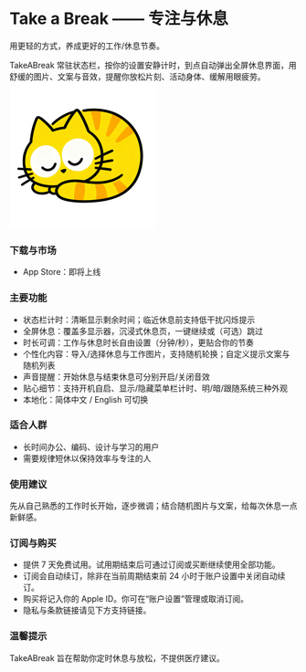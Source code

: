 # Take a Break —— 专注与休息

用更轻的方式，养成更好的工作/休息节奏。

TakeABreak 常驻状态栏，按你的设置安静计时，到点自动弹出全屏休息界面，用舒缓的图片、文案与音效，提醒你放松片刻、活动身体、缓解用眼疲劳。
![alt text](assets/takeabreak-icon.png)

### 下载与市场

-   App Store：即将上线

### 主要功能

-   状态栏计时：清晰显示剩余时间；临近休息前支持低干扰闪烁提示
-   全屏休息：覆盖多显示器，沉浸式休息页，一键继续或（可选）跳过
-   时长可调：工作与休息时长自由设置（分钟/秒），更贴合你的节奏
-   个性化内容：导入/选择休息与工作图片，支持随机轮换；自定义提示文案与随机列表
-   声音提醒：开始休息与结束休息可分别开启/关闭音效
-   贴心细节：支持开机自启、显示/隐藏菜单栏计时、明/暗/跟随系统三种外观
-   本地化：简体中文 / English 可切换

### 适合人群

-   长时间办公、编码、设计与学习的用户
-   需要规律短休以保持效率与专注的人

### 使用建议

先从自己熟悉的工作时长开始，逐步微调；结合随机图片与文案，给每次休息一点新鲜感。

### 订阅与购买

-   提供 7 天免费试用。试用期结束后可通过订阅或买断继续使用全部功能。
-   订阅会自动续订，除非在当前周期结束前 24 小时于账户设置中关闭自动续订。
-   购买将记入你的 Apple ID。你可在“账户设置”管理或取消订阅。
-   隐私与条款链接请见下方支持链接。

### 温馨提示

TakeABreak 旨在帮助你定时休息与放松，不提供医疗建议。
